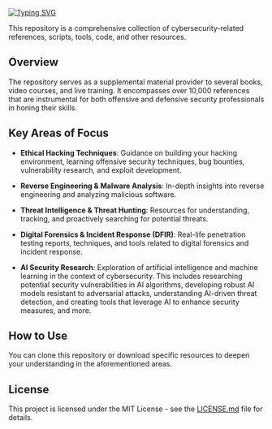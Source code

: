 [![Typing SVG](https://readme-typing-svg.herokuapp.com?font=Fira+Code&weight=600&size=31&duration=4500&pause=1000&color=164B63&multiline=true&width=453&height=100&lines=HackerRepo.org+;Cybersecurity+Resources)](https://git.io/typing-svg)

This repository is a comprehensive collection of cybersecurity-related references, scripts, tools, code, and other resources.

## Overview
The repository serves as a supplemental material provider to several books, video courses, and live training. It encompasses over 10,000 references that are instrumental for both offensive and defensive security professionals in honing their skills.

## Key Areas of Focus

- **Ethical Hacking Techniques**: Guidance on building your hacking environment, learning offensive security techniques, bug bounties, vulnerability research, and exploit development.

- **Reverse Engineering & Malware Analysis**: In-depth insights into reverse engineering and analyzing malicious software.

- **Threat Intelligence & Threat Hunting**: Resources for understanding, tracking, and proactively searching for potential threats.

- **Digital Forensics & Incident Response (DFIR)**: Real-life penetration testing reports, techniques, and tools related to digital forensics and incident response.

- **AI Security Research**: Exploration of artificial intelligence and machine learning in the context of cybersecurity. This includes researching potential security vulnerabilities in AI algorithms, developing robust AI models resistant to adversarial attacks, understanding AI-driven threat detection, and creating tools that leverage AI to enhance security measures, and more.

## How to Use
You can clone this repository or download specific resources to deepen your understanding in the aforementioned areas.

## License
This project is licensed under the MIT License - see the [LICENSE.md](LICENSE.md) file for details.



